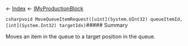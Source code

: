 ← [Index](Api-Index) ← [IMyProductionBlock](Sandbox.ModAPI.Ingame.IMyProductionBlock)

```csharpvoid MoveQueueItemRequest([uint](System.UInt32) queueItemId, [int](System.Int32) targetIdx)```##### Summary

Moves an item in the queue to a target position in the queue.

